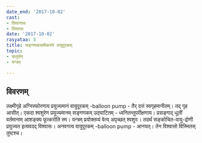 ```yaml
---
date_end: '2017-10-02'
cast:
- विश्वनाथः
- विश्वासः
date: '2017-10-02'
rasyataa: 5
title: सङ्गणकसमीकरणे वायुपूरकम्
topic:
- चातुर्यम्
- यन्त्रम्

---
```


## विवरणम्
लक्ष्मीगृहे अग्निस्फोरणाय प्रयुज्यमानं वायुपूरकम्  -balloon pump  - तैर् दत्तं स्वगृहमानीतम्। तद् गृह आसीत्। एकदा श्वशुरेण प्रयुज्यमानम् सङ्गणकम् उद्घाटितम् - ध्वनितन्तुपरीक्षणाय। प्रसङ्गाद् धूलीं वर्तमानाम् आशङ्क्य फूत्करोति स्म। यन्त्रम् प्रयोक्तव्यं वेत्य् अपृच्छत् श्वशुरः। तदर्थं सङ्कोचित-वायु-द्रोणी प्रयुज्यत इत्यवदद् विश्वासः। अनवगत्य वायुपूरकम्  -balloon pump  - आनयत्। तेन विश्वासो विस्मितस् तुष्टश्च।


